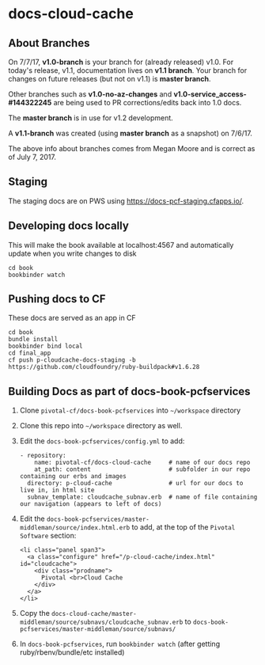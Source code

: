 # docs-cloud-cache

## About Branches 

On 7/7/17, **v1.0-branch** is your branch for (already released) v1.0. For today's release, v1.1, documentation lives on **v1.1 branch**. Your branch for changes on future releases (but not on v1.1) is **master branch**.

Other branches such as **v1.0-no-az-changes** and **v1.0-service_access-#144322245** are being used to PR corrections/edits back into 1.0 docs.

The **master branch** is in use for v1.2 development.

A **v1.1-branch** was created (using **master branch** as a snapshot) on 7/6/17.

The above info about branches comes from Megan Moore and is correct as of July 7, 2017.

## Staging

The staging docs are on PWS using https://docs-pcf-staging.cfapps.io/.

## Developing docs locally

This will make the book available at localhost:4567 and automatically update when you write changes to disk

```
cd book
bookbinder watch
```

## Pushing docs to CF

These docs are served as an app in CF

```
cd book
bundle install
bookbinder bind local
cd final_app
cf push p-cloudcache-docs-staging -b https://github.com/cloudfoundry/ruby-buildpack#v1.6.28
```

## Building Docs as part of docs-book-pcfservices

1. Clone `pivotal-cf/docs-book-pcfservices` into `~/workspace` directory
2. Clone this repo into `~/workspace` directory as well.
3. Edit the `docs-book-pcfservices/config.yml` to add:
 
    ```
    - repository:
        name: pivotal-cf/docs-cloud-cache     # name of our docs repo
        at_path: content                      # subfolder in our repo containing our erbs and images
      directory: p-cloud-cache                # url for our docs to live in, in html site
      subnav_template: cloudcache_subnav.erb  # name of file containing our navigation (appears to left of docs)
    ```
4. Edit the `docs-book-pcfservices/master-middleman/source/index.html.erb` to add, at the top of the `Pivotal Software` section:

    ```
    <li class="panel span3">
      <a class="configure" href="/p-cloud-cache/index.html" id="cloudcache">
        <div class="prodname">
          Pivotal <br>Cloud Cache
        </div>
      </a>
    </li>
    ```
5. Copy the `docs-cloud-cache/master-middleman/source/subnavs/cloudcache_subnav.erb` to `docs-book-pcfservices/master-middleman/source/subnavs/`
6. In `docs-book-pcfservices`, run `bookbinder watch` (after getting ruby/rbenv/bundle/etc installed)


